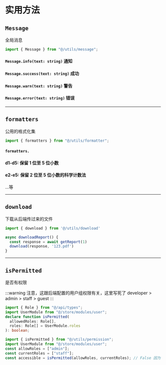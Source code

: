 # 实用方法

## `Message`

全局消息

```ts
import { Message } from "@/utils/message";
```

#### `Message.info(text: string)` 通知

#### `Message.success(text: string)` 成功

#### `Message.warn(text: string)` 警告

#### `Message.error(text: string)` 错误

---

## `formatters`

公用的格式化集

```ts
import { formatters } from "@/utils/formatter";
```

#### `formatters.`

#### d1-d5: 保留 1 位至 5 位小数

#### e2-e5: 保留 2 位至 5 位小数的科学计数法

...等

---

## `download`

下载从后端传过来的文件

```ts
import { download } from '@/utils/download'

async downloadReport() {
  const response = await getReport(1)
  download(response, '123.pdf')
}
```

---

## `isPermitted`

是否有权限

:::warning
注意，这跟后端配置的用户组权限有关，这里写死了 developer > admin > staff > guest
:::

```ts
import { Role } from "@/api/types";
import UserModule from "@/store/modules/user";
declare function isPermitted(
  allowedRoles: Role[],
  roles: Role[] = UserModule.roles
): boolean;
```

```ts
import { isPermitted } from "@/utils/permission";
import UserModule from "@/store/modules/user";
const allowRoles = ["admin"];
const currentRoles = ["staff"];
const accessible = isPermitted(allowRoles, currentRoles); // False 因为staff<admin
```
